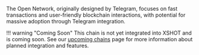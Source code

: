 
The Open Network, originally designed by Telegram, focuses on fast transactions and user-friendly blockchain interactions, with potential for massive adoption through Telegram integration.

!!! warning "Coming Soon"
    This chain is not yet integrated into XSHOT and is coming soon. See our [upcoming chains](../supported-chains/upcoming-chains.md) page for more information about planned integration and features.
